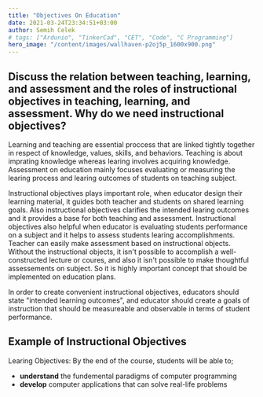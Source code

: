 ```yaml
---
title: "Objectives On Education"
date: 2021-03-24T23:34:51+03:00
author: Semih Celek
# tags: ["Ardunio", "TinkerCad", "CET", "Code", "C Programming"]
hero_image: "/content/images/wallhaven-p2oj5p_1600x900.png"
---
```

## Discuss the relation between teaching, learning, and assessment and the roles of instructional objectives in teaching, learning, and assessment. Why do we need instructional objectives? 

Learning and teaching are essential proccess that are linked tightly together in respect of knowledge, values, skills, and behaviors. Teaching is about imprating knowledge whereas learing involves acquiring knowledge. Assessment on education mainly focuses evaluating or measuring the learing process and learing outcomes of students on teaching subject.

Instructional objectives plays important role, when educator design their learning material, it guides both teacher and students on shared learning goals. Also instructional objectives clarifies the intended learing outcomes and it provides a base for both teaching and assessment. Instructional objectives also helpful when educator is evaluating students performance on a subject and it helps to assess students learing accomplishments. Teacher can easily make assessment based on instructional objects. Without the instructional objects, it isn't possible to accomplish a well-constructed lecture or coures, and also it isn't possible to make thoughtful assessements on subject. So it is highly important concept that should be implemented on education plans.

In order to create convenient instructional objectives, educators should state "intended learning outcomes", and educator should create a goals of instruction that should be measureable and observable in terms of student performance.

<!-- Having clearly identified objectives in learning enviroments has great importance.

Learing objectives has direct affect on learing outcomes, with properly identified and planned objectives, the effectiveness of education can can be increased dramatically.

Objectives on learing envoriment, guides educator and students on learing content/material and helps to keep track the learning progress.

to guide and keep track the learing progress -->

<!-- state the specific Learing outcome, teach the specific task, test the specific task

state instructional objectives as "intended outcome" -->

## Example of Instructional Objectives

Learing Objectives: By the end of the course, students will be able to; 
- **understand** the fundemental paradigms of computer programming
- **develop** computer applications that can solve real-life problems
